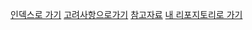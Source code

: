 [인덱스로 가기](https://exvcg.github.io/Mid-Term-Project/main.html)
[고려사항으로가기](https://exvcg.github.io/Mid-Term-Project/consideration.html)
[참고자료](https://exvcg.github.io/Mid-Term-Project/example.html)
[내 리포지토리로 가기](https://github.com/exvcg/Mid-Term-Project)
